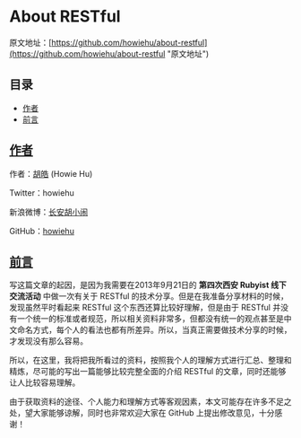 # About RESTful

原文地址：[https://github.com/howiehu/about-restful](https://github.com/howiehu/about-restful "原文地址")

## 目录

* [作者](#anchor1)
* [前言](#anchor2)

## [作者](id:anchor1)

作者：[胡皓](http://blog.huhao.name "胡皓") (Howie Hu)

Twitter：howiehu

新浪微博：[长安胡小闹](http://weibo.com/howiehu "长安胡小闹")

GitHub：[howiehu](http://github.com/howiehu "howiehu")

## [前言](id:anchor2)

写这篇文章的起因，是因为我需要在2013年9月21日的 **第四次西安 Rubyist 线下交流活动** 中做一次有关于 RESTful 的技术分享。但是在我准备分享材料的时候，发现虽然平时看起来 RESTful 这个东西还算比较好理解，但是由于 RESTful 并没有一个统一的标准或者规范，所以相关资料非常多，但都没有统一的观点甚至是中文命名方式，每个人的看法也都有所差异。所以，当真正需要做技术分享的时候，才发现没有那么容易。

所以，在这里，我将把我所看过的资料，按照我个人的理解方式进行汇总、整理和精炼，尽可能的写出一篇能够比较完整全面的介绍 RESTful 的文章，同时还能够让人比较容易理解。

由于获取资料的途径、个人能力和理解方式等客观因素，本文可能存在许多不足之处，望大家能够谅解，同时也非常欢迎大家在 GitHub 上提出修改意见，十分感谢！